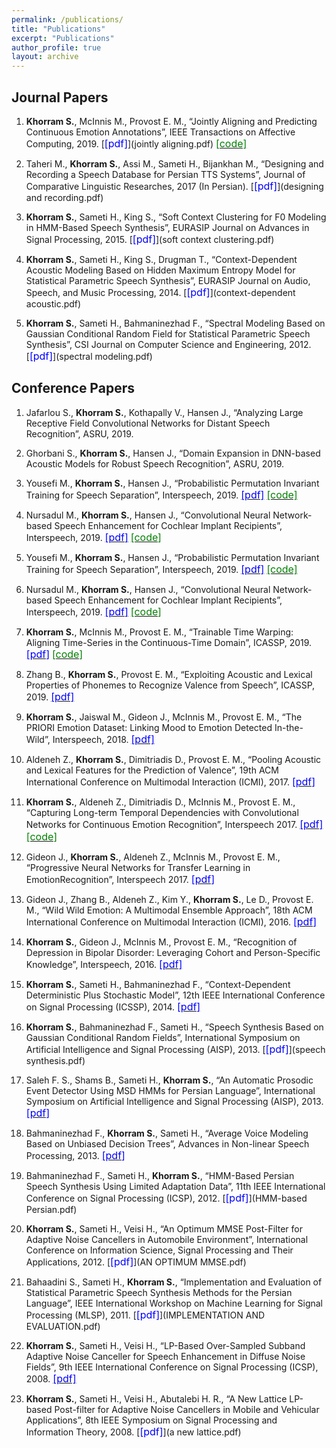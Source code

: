 ```yaml
---
permalink: /publications/
title: "Publications"
excerpt: "Publications"
author_profile: true
layout: archive
---
```


Journal Papers
--------------

1. **Khorram S.**, McInnis M., Provost E. M., “Jointly Aligning and Predicting Continuous Emotion Annotations”, IEEE Transactions on Affective Computing, 2019. [<font size="-0.5"><span style="color:blue;">[pdf]</span></font>](jointly aligning.pdf) [<font size="-0.5"><span style="color:green;">[code]</span></font>](https://github.com/soheil-khorram/MDS-network)

2. Taheri M., **Khorram S.**, Assi M., Sameti H., Bijankhan M., “Designing and Recording a Speech Database for Persian TTS Systems”, Journal of Comparative Linguistic Researches, 2017 (In Persian). [<font size="-0.5"><span style="color:blue;">[pdf]</span></font>](designing and recording.pdf)

3. **Khorram S.**, Sameti H., King S., “Soft Context Clustering for F0 Modeling in HMM-Based Speech Synthesis”, EURASIP Journal on Advances in Signal Processing, 2015. [<font size="-0.5"><span style="color:blue;">[pdf]</span></font>](soft context clustering.pdf)

4. **Khorram S.**, Sameti H., King S., Drugman T., “Context-Dependent Acoustic Modeling Based on Hidden Maximum Entropy Model for Statistical Parametric Speech Synthesis”, EURASIP Journal on Audio, Speech, and Music Processing, 2014. [<font size="-0.5"><span style="color:blue;">[pdf]</span></font>](context-dependent acoustic.pdf)

5. **Khorram S.**, Sameti H., Bahmaninezhad F., “Spectral Modeling Based on Gaussian Conditional Random Field for Statistical Parametric Speech Synthesis”, CSI Journal on Computer Science and Engineering, 2012. [<font size="-0.5"><span style="color:blue;">[pdf]</span></font>](spectral modeling.pdf)

Conference Papers
-----------------

1. Jafarlou S., **Khorram S.**, Kothapally V., Hansen J., “Analyzing Large Receptive Field Convolutional Networks for Distant
Speech Recognition”, ASRU, 2019.

2. Ghorbani S., **Khorram S.**, Hansen J., “Domain Expansion in DNN-based Acoustic Models for Robust Speech Recognition”, ASRU, 2019.

3. Yousefi M., **Khorram S.**, Hansen J., “Probabilistic Permutation Invariant Training for Speech Separation”, Interspeech, 2019. [<font size="-0.5"><span style="color:blue;">[pdf]</span></font>](Probabilistic_Permutation_Invariant.pdf) [<font size="-0.5"><span style="color:green;">[code]</span></font>](https://github.com/soheil-khorram/Prob-PIT)

4. Nursadul M., **Khorram S.**, Hansen J., “Convolutional Neural Network-based Speech Enhancement for Cochlear Implant Recipients”, Interspeech, 2019. [<font size="-0.5"><span style="color:blue;">[pdf]</span></font>](convolutional_neural_network_based.pdf) [<font size="-0.5"><span style="color:green;">[code]</span></font>](https://github.com/soheil-khorram/DNN-based-speech-enhancement)

5. Yousefi M., **Khorram S.**, Hansen J., “Probabilistic Permutation Invariant Training for Speech Separation”, Interspeech, 2019. [<font size="-0.5"><span style="color:blue;">[pdf]</span></font>](Probabilistic_Permutation_Invariant.pdf) [<font size="-0.5"><span style="color:green;">[code]</span></font>](https://github.com/soheil-khorram/Prob-PIT)

6. Nursadul M., **Khorram S.**, Hansen J., “Convolutional Neural Network-based Speech Enhancement for Cochlear Implant Recipients”, Interspeech, 2019. [<font size="-0.5"><span style="color:blue;">[pdf]</span></font>](convolutional_neural_network_based.pdf) [<font size="-0.5"><span style="color:green;">[code]</span></font>](https://github.com/soheil-khorram/DNN-based-speech-enhancement)

7. **Khorram S.**, McInnis M., Provost E. M., “Trainable Time Warping: Aligning Time-Series in the Continuous-Time Domain”, ICASSP, 2019. [<font size="-0.5"><span style="color:blue;">[pdf]</span></font>](Trainable_Time_Warping.pdf) [<font size="-0.5"><span style="color:green;">[code]</span></font>](https://github.com/soheil-khorram/TTW)

8. Zhang B., **Khorram S.**, Provost E. M., “Exploiting Acoustic and Lexical Properties of Phonemes to Recognize Valence from Speech”, ICASSP, 2019. [<font size="-0.5"><span style="color:blue;">[pdf]</span></font>](exploiting_acoustic_and_lexical_properties.pdf)

9. **Khorram S.**, Jaiswal M., Gideon J., McInnis M., Provost E. M., “The PRIORI Emotion Dataset: Linking Mood to Emotion Detected In-the-Wild”, Interspeech, 2018. [<font size="-0.5"><span style="color:blue;">[pdf]</span></font>](BPD_Emotion.pdf)

10. Aldeneh Z., **Khorram S.**, Dimitriadis D., Provost E. M., “Pooling Acoustic and Lexical Features for the Prediction of Valence”, 19th ACM International Conference on Multimodal Interaction (ICMI), 2017. [<font size="-0.5"><span style="color:blue;">[pdf]</span></font>](pooling.pdf)

11. **Khorram S.**, Aldeneh Z., Dimitriadis D., McInnis M., Provost E. M., “Capturing Long-term Temporal Dependencies with Convolutional Networks for Continuous Emotion Recognition”, Interspeech 2017. [<font size="-0.5"><span style="color:blue;">[pdf]</span></font>](capturing-long-term.pdf) [<font size="-0.5"><span style="color:green;">[code]</span></font>](https://github.com/soheil-khorram/neural-network)

12. Gideon J., **Khorram S.**, Aldeneh Z., McInnis M., Provost E. M., “Progressive Neural Networks for Transfer Learning in EmotionRecognition”, Interspeech 2017. [<font size="-0.5"><span style="color:blue;">[pdf]</span></font>](progressive.pdf)

13. Gideon J., Zhang B., Aldeneh Z., Kim Y., **Khorram S.**, Le D., Provost E. M., “Wild Wild Emotion: A Multimodal Ensemble Approach”, 18th ACM International Conference on Multimodal Interaction (ICMI), 2016. [<font size="-0.5"><span style="color:blue;">[pdf]</span></font>](wild-wild-emotion.pdf)

14. **Khorram S.**, Gideon J., McInnis M., Provost E. M., “Recognition of Depression in Bipolar Disorder: Leveraging Cohort and Person-Specific Knowledge”, Interspeech, 2016. [<font size="-0.5"><span style="color:blue;">[pdf]</span></font>](depression.pdf)

15. **Khorram S.**, Sameti H., Bahmaninezhad F., “Context-Dependent Deterministic Plus Stochastic Model”, 12th IEEE International Conference on Signal Processing (ICSSP), 2014. [<font size="-0.5"><span style="color:blue;">[pdf]</span></font>](context-dependent.pdf)

16. **Khorram S.**, Bahmaninezhad F., Sameti H., “Speech Synthesis Based on Gaussian Conditional Random Fields”, International Symposium on Artificial Intelligence and Signal Processing (AISP), 2013. [<font size="-0.5"><span style="color:blue;">[pdf]</span></font>](speech synthesis.pdf)

17. Saleh F. S., Shams B., Sameti H., **Khorram S.**, “An Automatic Prosodic Event Detector Using MSD HMMs for Persian Language”, International Symposium on Artificial Intelligence and Signal Processing (AISP), 2013. [<font size="-0.5"><span style="color:blue;">[pdf]</span></font>](an_automatic_prosodic.pdf)

18. Bahmaninezhad F., **Khorram S.**, Sameti H., “Average Voice Modeling Based on Unbiased Decision Trees”, Advances in Non-linear Speech Processing, 2013. [<font size="-0.5"><span style="color:blue;">[pdf]</span></font>](average-voice-modeling.pdf)

19. Bahmaninezhad F., Sameti H., **Khorram S.**, “HMM-Based Persian Speech Synthesis Using Limited Adaptation Data”, 11th IEEE International Conference on Signal Processing (ICSP), 2012. [<font size="-0.5"><span style="color:blue;">[pdf]</span></font>](HMM-based Persian.pdf)

20. **Khorram S.**, Sameti H., Veisi H., “An Optimum MMSE Post-Filter for Adaptive Noise Cancellers in Automobile Environment”, International Conference on Information Science, Signal Processing and Their Applications, 2012. [<font size="-0.5"><span style="color:blue;">[pdf]</span></font>](AN OPTIMUM MMSE.pdf)

21. Bahaadini S., Sameti H., **Khorram S.**, “Implementation and Evaluation of Statistical Parametric Speech Synthesis Methods for the Persian Language”, IEEE International Workshop on Machine Learning for Signal Processing (MLSP), 2011. [<font size="-0.5"><span style="color:blue;">[pdf]</span></font>](IMPLEMENTATION AND EVALUATION.pdf)

22. **Khorram S.**, Sameti H., Veisi H., “LP-Based Over-Sampled Subband Adaptive Noise Canceller for Speech Enhancement in Diffuse Noise Fields”, 9th IEEE International Conference on Signal Processing (ICSP), 2008. [<font size="-0.5"><span style="color:blue;">[pdf]</span></font>](lp_based.pdf)

23. **Khorram S.**, Sameti H., Veisi H., Abutalebi H. R., “A New Lattice LP-based Post-filter for Adaptive Noise Cancellers in Mobile and Vehicular Applications”, 8th IEEE Symposium on Signal Processing and Information Theory, 2008. [<font size="-0.5"><span style="color:blue;">[pdf]</span></font>](a new lattice.pdf)
